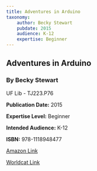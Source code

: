 ```yaml
---
title: Adventures in Arduino
taxonomy:
	author: Becky Stewart
	pubdate: 2015
	audience: K-12
	expertise: Beginner
---
```

## Adventures in Arduino
### By Becky Stewart
UF Lib - TJ223.P76

**Publication Date:** 2015

**Expertise Level:** Beginner

**Intended Audience:** K-12

**ISBN:** 978-1118948477

[Amazon Link](https://www.amazon.com/Adventures-Arduino-Becky-Stewart/dp/1118948475/ref=sr_1_1?ie=UTF8&qid=1541632403&sr=8-1&keywords=adventures+in+arduino&dpID=51kUEtA7W4L&preST=_SX258_BO1,204,203,200_QL70_&dpSrc=srch)

[Worldcat Link]()